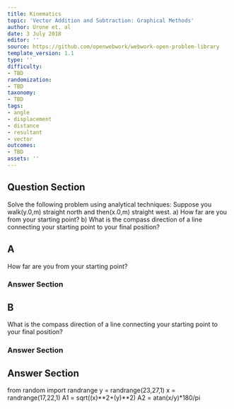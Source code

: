 ```yaml
---
title: Kinematics
topic: 'Vector Addition and Subtraction: Graphical Methods'
author: Urone et. al
date: 3 July 2018
editor: ''
source: https://github.com/openwebwork/webwork-open-problem-library
template_version: 1.1
type: ''
difficulty:
- TBD
randomization:
- TBD
taxonomy:
- TBD
tags:
- angle
- displacement
- distance
- resultant
- vector
outcomes:
- TBD
assets: ''
---
```


## Question Section 

Solve the following problem using analytical techniques: Suppose you walk(y.0,m) straight north and then(x.0,m) straight west.
a) How far are you from your starting point?
b) What is the compass direction of a line connecting your starting point to your final position?

## A
How far are you from your starting point?
### Answer Section
## B
What is the compass direction of a line connecting your starting point to your final position?
### Answer Section


## Answer Section

from random import randrange
y = randrange(23,27,1)
x = randrange(17,22,1)
A1 = sqrt((x)**2+(y)**2)
A2 = atan(x/y)*180/pi